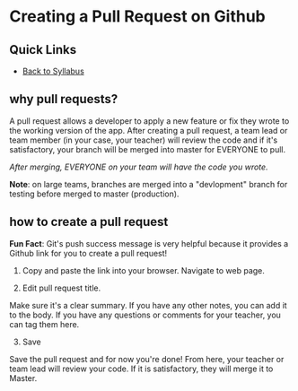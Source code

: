 # Creating a Pull Request on Github

## Quick Links
- [Back to Syllabus](/README.md)

## why pull requests?

A pull request allows a developer to apply a new feature or fix they wrote to the working version of the app. After creating a pull request, a team lead or team member (in your case, your teacher) will review the code and if it's satisfactory, your branch will be merged into master for EVERYONE to pull.

_After merging, EVERYONE on your team will have the code you wrote._

**Note**: on large teams, branches are merged into a "devlopment" branch for testing before merged to master (production).

## how to create a pull request

**Fun Fact**: Git's push success message is very helpful because it provides a Github link for you to create a pull request!

1. Copy and paste the link into your browser. Navigate to web page.

2. Edit pull request title.

  Make sure it's a clear summary. If you have any other notes, you can add it to the body. If you have any questions or comments for your teacher, you can tag them here.

3. Save

  Save the pull request and for now you're done! From here, your teacher or team lead will review your code. If it is satisfactory, they will merge it to Master.
